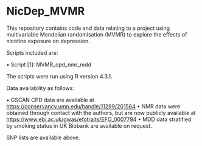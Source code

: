 # NicDep_MVMR
This repository contains code and data relating to a project using multivariable Mendelian randomisation (MVMR) to explore the effects of nicotine exposure on depression.

Scripts included are:

•	Script [1]: MVMR_cpd_nmr_mdd

The scripts were run using R version 4.3.1.

Data availability as follows:

•	GSCAN CPD data are available at https://conservancy.umn.edu/handle/11299/201564 
•	NMR data were obtained through contact with the authors, but are now publicly available at https://www.ebi.ac.uk/gwas/efotraits/EFO_0007794
•	MDD data stratified by smoking status in UK Biobank are available on request.

SNP lists are available above.

